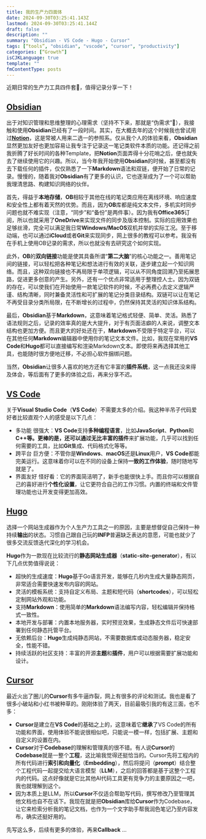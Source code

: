 ```yaml
---
title: 我的生产力四面体
date: 2024-09-30T03:25:41.143Z
lastmod: 2024-09-30T03:25:41.144Z
draft: false
description: ""
summary: "Obsidian - VS Code - Hugo - Cursor"
tags: [“tools”, "obsidian", "vscode", "cursor", "productivity"]
categories: [“Growth”]
isCJKLanguage: true
template: ""
fmContentType: posts
---
```


近期日常的生产力工具四件套🔧，值得记录分享一下！

## **[Obsidian](https://obsidian.md/)**

出于对知识管理和思维整理的心理需求（坚持不下来，那就是“伪需求”:hand_over_mouth:），我接触和使用**Obsidian**已经有了一段时间。其实，在大概去年的这个时候我也曾试用过[**Notion**](https://www.notion.so/)，这是常被人用来二选一的参照系。仅从我个人的体验来看，**Obsidian**显然更加友好也更加容易让我专注于记录这一笔记类软件本质的功能。还记得之前我折腾了好长时间的各种Template，把**Notion**页面弄得十分花哨之后，便也就失去了继续使用它的兴趣。所以，当今年我开始使用**Obsidian**的时候，甚至都没有去下载任何的插件，仅仅熟悉了一下**Markdown**语法和双链，便开始了日常的记录。慢慢的，随着我对**Obsidian**有了更多的认识，它也逐渐成为了一个可以帮助我理清思路、构建知识网络的伙伴。

首先，得益于**本地存储**，**OB**相较于其他在线的笔记类应用在离线环境、响应速度和安全性上都有着天然的优势。而且，因为**OB**库都是纯文本文件，多机实时同步问题也就不难实现（注意，“同步”和“备份”是两件事）。因为我有**Office365**订阅，所以也就采用了**OneDrive**来实现文件的同步及版本控制。实际的应用效果也足够丝滑，完全可以满足我日常**Windows/MacOS**双机并举的实际工况。至于移动端，也可以通过**iCloud**或者**Git**来实现同步，网上很多的教程可以参考。我没有在手机上使用OB记录的需求，所以也就没有去研究这个如何实现。

此外，**OB**的**双向链接**功能是使其具备所谓“**第二大脑**”的核心功能之一。善用笔记间的链接，可以轻松把各种笔记和想法进行有效的关联，逐步建立起一个知识网络。而且，这种双向链接也不再局限于单项逻辑，可以从不同角度回溯乃至拓展思路，促进更多创意的产生。另外，还有一个优点非常适用于整理控人士。因为双链的存在，可以使我们在开始使用一款笔记软件的时候，不必再费心去定义逻辑严谨、结构清晰，同时兼备灵活性和可扩展的笔记分类目录结构。双链可以让在笔记不再受目录分类所局限，在不断增长的过程中，仍然保持其灵活的知识体系结构。

最后，**Obsidian**基于**Markdown**，这意味着笔记格式轻便、简单、灵活。熟悉了语法规则之后，记录的效率真的是大大提升，对于有页面洁癖的人来说，调整文本结构也更加方便。而且更大的好处还在于，**Markdown**不受限于特定平台，可以在其他任何**Markdown**编辑器中使用你的笔记文本文件。比如，我现在常用的**VS Code**和**Hugo**都可以直接编写和渲染Markdown文本。即使将来再选择其他工具，也能随时很方便地迁移，不必担心软件捆绑问题。

当然，**Obsidian**让很多人喜欢的地方还有它丰富的**插件系统**，这一点我还没来得及体会，等后面有了更多的体验之后，再来分享不迟。

## **[VS Code](https://code.visualstudio.com/)**

关于**Visual Studio Code**（**VS Code**）不需要太多的介绍。我这种半吊子代码爱好者比较直观个人的感受是以下几点：

- 多功能 很强大：**VS Code**支持**多种编程语言**，比如**JavaScript**、**Python**和**C++**等。更棒的是，还可以通过无比**丰富的插件**来扩展功能，几乎可以找到任何需要的工具，比如**Git**集成、代码格式化等等。
- 跨平台 巨方便：不管你是**Windows**、**macOS**还是**Linux**用户，**VS Code**都能完美运行。这意味着你可以在不同的设备上保持**一致的工作体验**，随时随地写就是了。
- 界面友好 怪好看：它的界面简洁明了，新手也能很快上手。而且你可以根据自己的喜好进行**个性化设置**，让它更符合自己的工作习惯。内置的终端和文件管理功能也让开发变得更加高效。

## **[Hugo](https://gohugo.io/)**

选择一个网站生成器作为个人生产力工具之一的原因，主要是想督促自己保持一种持续**输出**的状态。习惯自己跟自己玩的**INFP**普遍缺乏表达的意愿，可能也就少了很多交流反馈迭代深化的学习机会。

**Hugo**作为一款现在比较流行的**静态网站生成器**（**static-site-generator**），有以下几点优势值得说说：

- 超快的生成速度：**Hugo**基于Go语言开发，能够在几秒内生成大量静态网页，非常适合需要快速发布内容的网站。
- 灵活的模板系统：支持自定义布局、主题和短代码（**shortcodes**），可以轻松定制网站外观和功能。
- 支持**Markdown**：使用简单的**Markdown**语法编写内容，轻松编辑并保持格式一致性。
- 本地开发与部署：内置本地服务器，实时预览效果，生成静态文件后可快速部署到任何静态托管平台。
- 无依赖后台：**Hugo**生成纯静态网站，不需要数据库或动态服务器，稳定安全，性能不错。
- 持续活跃的社区支持：丰富的开源**主题**和**插件**，用户可以根据需要扩展功能和设计。

## **[Cursor](https://www.cursor.com/)**

最近火出了圈儿的**Cursor**有多牛逼炸裂，网上有很多的评论和测试。我也是看了很多小破站和小红书被种草的。刚刚体验了两天，目前最吸引我的有这三面，也不多：

- **Cursor**是建立在**VS Code**的基础之上的，这意味着它**继承**了VS Code的所有功能和界面，使用体验不能说很相似吧，只能说一模一样，包括扩展、主题和自定义的设置在内。
- **Cursor**对于**Codebase**的理解和管理真的很不错。有人说**Cursor**的**Codebase**就是一整个**工程**，这比喻我觉得还挺恰当的。Cursor先将工程内的所有代码进行**索引和向量化**（**Embedding**），然后将提问（**prompt**）结合整个工程代码一起提交给大语言模型（**LLM**），之后的回答都是基于这整个工程内的代码。这点好像就是它比其他AI代码工具更有竞争力的主要原因之一吧，我也就理解到这个。
- 因为本质上是LLM，所以**Cursor**不仅适合帮助写代码，撰写修改乃至管理其他文档也自不在话下。我现在就是把**Obsidian**库给**Cursor**作为Codebase，让它来检索分析我的笔记文档，也作为一个文字助手帮我润色笔记乃至内容发布，确实还挺好用的。

先写这么多，后续有更多的体验，再来**Callback** ...
